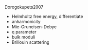 Dorogokupets2007

- Helmholtz free energy, differentiate
- anharmonicity
- Mie-Gruneisen-Debye
- q parameter
- bulk moduli
- Brillouin scattering
